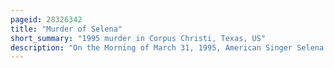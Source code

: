 ```yaml
---
pageid: 28326342
title: "Murder of Selena"
short_summary: "1995 murder in Corpus Christi, Texas, US"
description: "On the Morning of March 31, 1995, American Singer Selena Quintanilla-Pérez was shot by Yolanda Saldívar, the President of Selena's Fan Club, at the Days Inn in Corpus Christi, Texas, shortly after Saldívar was exposed as having embezzled Thousands of Dollars from Selena's Earnings. Although the Team tried to revive Selena she died of hypovolemic Shock."
---
```

